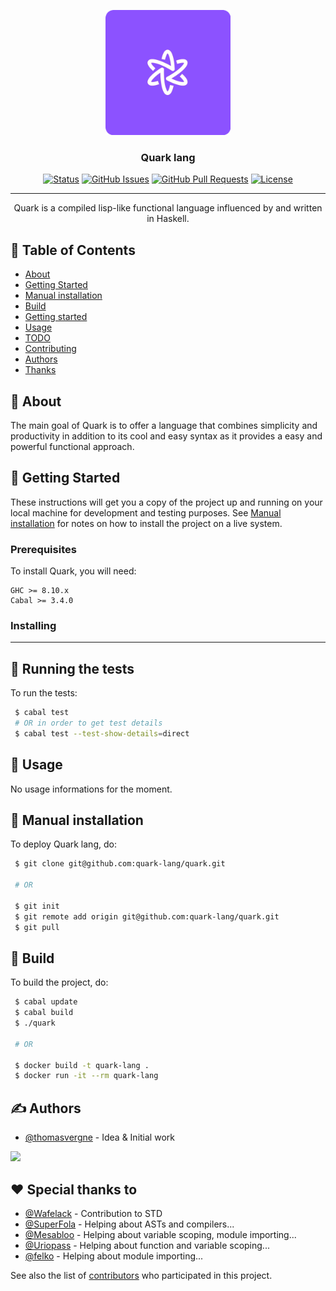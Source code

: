 <p align="center">
  <a href="" rel="noopener">
 <img width=200px height=200px src="assets/logo.png" alt="Project logo"></a>
</p>

<h3 align="center">Quark lang</h3>

<div align="center">

[![Status](https://img.shields.io/badge/status-active-success.svg)]()
[![GitHub Issues](https://img.shields.io/github/issues/quark-lang/quark.svg)](https://github.com/quark-lang/quark/issues)
[![GitHub Pull Requests](https://img.shields.io/github/issues-pr/quark-lang/quark.svg)](https://github.com/quark-lang/quark/pulls)
[![License](https://img.shields.io/badge/license-Creative%20commons-blue.svg)](/LICENSE)
 
</div>

---

<p align="center"> 
    Quark is a compiled lisp-like functional language influenced by and written in Haskell.
    <br> 
</p>

## 📝 Table of Contents

-   [About](#about)
-   [Getting Started](#getting_started)
-   [Manual installation](#manual)
-   [Build](#build)
-   [Getting started](./GUIDE.md)
-   [Usage](#usage)
-   [TODO](./TODO.md)
-   [Contributing](./CONTRIBUTING.md)
-   [Authors](#authors)
-   [Thanks](#thanks)

## 🧐 About <a name = "about"></a>

The main goal of Quark is to offer a language that combines simplicity and productivity in addition to its cool and easy syntax as it provides a easy and powerful functional approach.

## 🏁 Getting Started <a name = "getting_started"></a>

These instructions will get you a copy of the project up and running on your
local machine for development and testing purposes. See
[Manual installation](#manual) for notes on how to install the project on a live
system.

### Prerequisites

To install Quark, you will need:

```
GHC >= 8.10.x
Cabal >= 3.4.0
```

### Installing

---

## 🔧 Running the tests <a name = "tests"></a>

To run the tests:

```bash
 $ cabal test
 # OR in order to get test details
 $ cabal test --test-show-details=direct
```

<!-- ### And coding style tests

The linter is present in order to allow anyone to be able to contribute while
being in the main coherence of the code.

```
 deno lint
``` -->

## 🎈 Usage <a name="usage"></a>

No usage informations for the moment.

## 🚀 Manual installation <a name = "manual"></a>

To deploy Quark lang, do:

```bash
 $ git clone git@github.com:quark-lang/quark.git

 # OR

 $ git init
 $ git remote add origin git@github.com:quark-lang/quark.git
 $ git pull

```

## 🚀 Build <a name = "build"></a>

To build the project, do:

```bash
 $ cabal update
 $ cabal build
 $ ./quark

 # OR

 $ docker build -t quark-lang .
 $ docker run -it --rm quark-lang
```
## ✍️ Authors <a name = "authors"></a>

-   [@thomasvergne](https://github.com/thomasvergne) - Idea & Initial work

<a href="https://github.com/quark-lang/quark/graphs/contributors">
  <img src="https://contributors-img.web.app/image?repo=quark-lang/quark" />
</a>

## ❤️ Special thanks to️ <a name = "thanks"></a>
- [@Wafelack](https://github.com/Wafelack) - Contribution to STD
- [@SuperFola](https://github.com/SuperFola) - Helping about ASTs and compilers...
- [@Mesabloo](https://github.com/Mesabloo) - Helping about variable scoping, module importing...
- [@Uriopass](https://github.com/Uriopass) - Helping about function and variable scoping...
- [@felko](https://github.com/felko) - Helping about module importing...

See also the list of
[contributors](https://github.com/quark-lang/quark/contributors) who
participated in this project.
